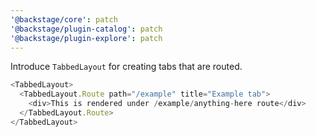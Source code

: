 ```yaml
---
'@backstage/core': patch
'@backstage/plugin-catalog': patch
'@backstage/plugin-explore': patch
---
```


Introduce `TabbedLayout` for creating tabs that are routed.

```typescript
<TabbedLayout>
  <TabbedLayout.Route path="/example" title="Example tab">
    <div>This is rendered under /example/anything-here route</div>
  </TabbedLayout.Route>
</TabbedLayout>
```
